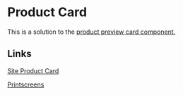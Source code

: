 # Product Card
This is a solution to the [product preview card component.](https://www.frontendmentor.io/challenges/product-preview-card-component-GO7UmttRfa)

## Links

[Site Product Card](https://pedrocsampaio.github.io/ProductCard/)

[Printscreens](https://github.com/pedrocsampaio/ProductCard/tree/main/printscreen)
